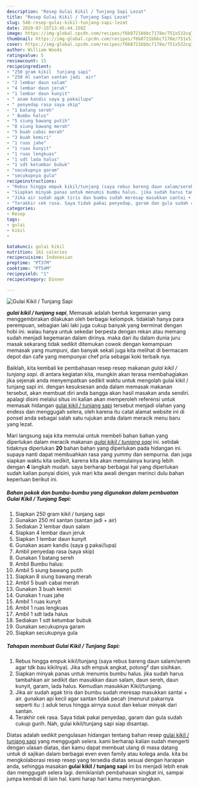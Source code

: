 ```yaml
---
description: "Resep Gulai Kikil / Tunjang Sapi Lezat"
title: "Resep Gulai Kikil / Tunjang Sapi Lezat"
slug: 548-resep-gulai-kikil-tunjang-sapi-lezat
date: 2020-07-15T13:45:44.158Z
image: https://img-global.cpcdn.com/recipes/f6b8721bbbc7178e/751x532cq70/gulai-kikil-tunjang-sapi-foto-resep-utama.jpg
thumbnail: https://img-global.cpcdn.com/recipes/f6b8721bbbc7178e/751x532cq70/gulai-kikil-tunjang-sapi-foto-resep-utama.jpg
cover: https://img-global.cpcdn.com/recipes/f6b8721bbbc7178e/751x532cq70/gulai-kikil-tunjang-sapi-foto-resep-utama.jpg
author: William Woods
ratingvalue: 5
reviewcount: 15
recipeingredient:
- "250 gram kikil  tunjang sapi"
- "250 ml santan santan jadi  air"
- "2 lembar daun salam"
- "4 lembar daun jeruk"
- "1 lembar daun kunyit"
- " asam kandis saya g pakailupa"
- " penyedap rasa saya skip"
- "1 batang sereh"
- " Bumbu halus"
- "5 siung bawang putih"
- "8 siung bawang merah"
- "5 buah cabai merah"
- "3 buah kemiri"
- "1 ruas jahe"
- "1 ruas kunyit"
- "1 ruas lengkuas"
- "1 sdt lada halus"
- "1 sdt ketumbar bubuk"
- "secukupnya garam"
- "secukupnya gula"
recipeinstructions:
- "Rebus hingga empuk kikil/tunjang (saya rebus bareng daun salam/sereh agar tdk bau kikilnya). Jika sdh empuk angkat, potong² dan sisihkan."
- "Siapkan minyak panas untuk menumis bumbu halus. jika sudah harus tambahkan air sedikit dan masukkan daun salam, daun sereh, daun kunyit, garam, lada halus. Kemudian masukkan Kikil/tunjang."
- "Jika air sudah agak tiris dan bumbu sudah meresap masukkan santai + air. gunakan api kecil agar santan tidak pecah (menurut pakarnya seperti itu :) aduk terus hingga airnya susut dan keluar minyak dari santan."
- "Terakhir cek rasa. Saya tidak pakai penyedap, garam dan gula sudah cukup gurih. Nah, gulai kikil/tunjang sapi siap disantap."
categories:
- Resep
tags:
- gulai
- kikil
- 

katakunci: gulai kikil  
nutrition: 161 calories
recipecuisine: Indonesian
preptime: "PT37M"
cooktime: "PT54M"
recipeyield: "1"
recipecategory: Dinner

---
```



![Gulai Kikil / Tunjang Sapi](https://img-global.cpcdn.com/recipes/f6b8721bbbc7178e/751x532cq70/gulai-kikil-tunjang-sapi-foto-resep-utama.jpg)

<b><i>gulai kikil / tunjang sapi</i></b>, Memasak adalah bentuk kegemaran yang menggembirakan dilakukan oleh berbagai kelompok. tidaklah hanya para perempuan, sebagian laki laki juga cukup banyak yang berminat dengan hobi ini. walau hanya untuk sekedar berpesta dengan rekan atau memang sudah menjadi kegemaran dalam dirinya. maka dari itu dalam dunia juru masak sekarang tidak sedikit ditemukan cowok dengan kemampuan memasak yang mumpuni, dan banyak sekali juga kita melihat di bermacam depot dan cafe yang mempunyai chef pria sebagai koki terbaik nya.



Baiklah, kita kembali ke pembahasan resep resep makanan <i>gulai kikil / tunjang sapi</i>. di antara kegiatan kita, mungkin akan terasa membahagiakan jika sejenak anda menyempatkan sedikit waktu untuk mengolah gulai kikil / tunjang sapi ini. dengan kesuksesan anda dalam memasak makanan tersebut, akan membuat diri anda bangga akan hasil masakan anda sendiri. apalagi disini melalui situs ini kalian akan memperoleh referensi untuk memasak hidangan <u>gulai kikil / tunjang sapi</u> tersebut menjadi olahan yang endess dan menggugah selera, oleh karena itu catat alamat website ini di ponsel anda sebagai salah satu rujukan anda dalam meracik menu baru yang lezat.


Mari langsung saja kita memulai untuk membeli bahan bahan yang diperlukan dalam meracik makanan <u><i>gulai kikil / tunjang sapi</i></u> ini. setidak tidaknya diperlukan <b>20</b> bahan bahan yang diperlukan pada hidangan ini. supaya nanti dapat membuahkan rasa yang yummy dan sempurna. dan juga siapkan waktu kita sedikit, karena kita akan memulainya kurang lebih dengan <b>4</b> langkah mudah. saya berharap berbagai hal yang diperlukan sudah kalian punyai disini, yuk mari kita awali dengan merinci dulu bahan keperluan berikut ini.

<!--inarticleads1-->

##### Bahan pokok dan bumbu-bumbu yang digunakan dalam pembuatan Gulai Kikil / Tunjang Sapi:

1. Siapkan 250 gram kikil / tunjang sapi
1. Gunakan 250 ml santan (santan jadi + air)
1. Sediakan 2 lembar daun salam
1. Siapkan 4 lembar daun jeruk
1. Siapkan 1 lembar daun kunyit
1. Gunakan  asam kandis (saya g pakai/lupa)
1. Ambil  penyedap rasa (saya skip)
1. Gunakan 1 batang sereh
1. Ambil  Bumbu halus:
1. Ambil 5 siung bawang putih
1. Siapkan 8 siung bawang merah
1. Ambil 5 buah cabai merah
1. Gunakan 3 buah kemiri
1. Gunakan 1 ruas jahe
1. Ambil 1 ruas kunyit
1. Ambil 1 ruas lengkuas
1. Ambil 1 sdt lada halus
1. Sediakan 1 sdt ketumbar bubuk
1. Gunakan secukupnya garam
1. Siapkan secukupnya gula




<!--inarticleads2-->

##### Tahapan membuat Gulai Kikil / Tunjang Sapi:

1. Rebus hingga empuk kikil/tunjang (saya rebus bareng daun salam/sereh agar tdk bau kikilnya). Jika sdh empuk angkat, potong² dan sisihkan.
1. Siapkan minyak panas untuk menumis bumbu halus. jika sudah harus tambahkan air sedikit dan masukkan daun salam, daun sereh, daun kunyit, garam, lada halus. Kemudian masukkan Kikil/tunjang.
1. Jika air sudah agak tiris dan bumbu sudah meresap masukkan santai + air. gunakan api kecil agar santan tidak pecah (menurut pakarnya seperti itu :) aduk terus hingga airnya susut dan keluar minyak dari santan.
1. Terakhir cek rasa. Saya tidak pakai penyedap, garam dan gula sudah cukup gurih. Nah, gulai kikil/tunjang sapi siap disantap.




Diatas adalah sedikit pengulasan hidangan tentang bahan resep <u>gulai kikil / tunjang sapi</u> yang menggugah selera. kami berharap kalian sudah mengerti dengan ulasan diatas, dan kamu dapat membuat ulang di masa datang untuk di sajikan dalam berbagai even even family atau kolega anda. kita bs mengkolaborasi resep resep yang tersedia diatas sesuai dengan harapan anda, sehingga masakan <b>gulai kikil / tunjang sapi</b> ini bs menjadi lebih enak dan menggugah selera lagi. demikianlah pembahasan singkat ini, sampai jumpa kembali di lain hal. kami harap hari kamu menyenangkan.
